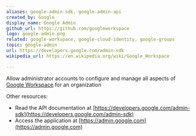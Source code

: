 ```yaml
---
aliases: google-admin-sdk, google-admin-api
created_by: Google
display_name: Google Admin
github_url: https://github.com/googleworkspace
logo: google-admin.png
related: google-workspace, google-cloud-identity, google-groups
topic: google-admin
url: https://developers.google.com/admin-sdk
wikipedia_url: https://en.wikipedia.org/wiki/Google_Workspace

---
```

Allow administrator accounts to configure and manage all aspects of [Google Workspace](https://workspace.google.com) for an organization

Other resources:

- Read the API documentation at [https://developers.google.com/admin-sdk](https://developers.google.com/admin-sdk)
- Access the application at [https://admin.google.com](https://admin.google.com)
